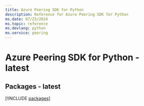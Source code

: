 ```yaml
---
title: Azure Peering SDK for Python
description: Reference for Azure Peering SDK for Python
ms.date: 07/23/2024
ms.topic: reference
ms.devlang: python
ms.service: peering
---
```

# Azure Peering SDK for Python - latest
## Packages - latest
[!INCLUDE [packages](peering-index.md)]